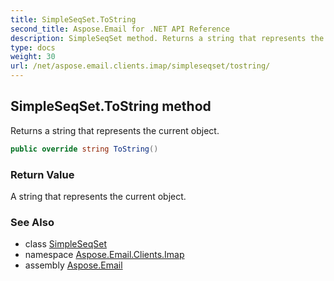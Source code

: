 ```yaml
---
title: SimpleSeqSet.ToString
second_title: Aspose.Email for .NET API Reference
description: SimpleSeqSet method. Returns a string that represents the current object
type: docs
weight: 30
url: /net/aspose.email.clients.imap/simpleseqset/tostring/
---
```

## SimpleSeqSet.ToString method

Returns a string that represents the current object.

```csharp
public override string ToString()
```

### Return Value

A string that represents the current object.

### See Also

* class [SimpleSeqSet](../)
* namespace [Aspose.Email.Clients.Imap](../../simpleseqset/)
* assembly [Aspose.Email](../../../)


